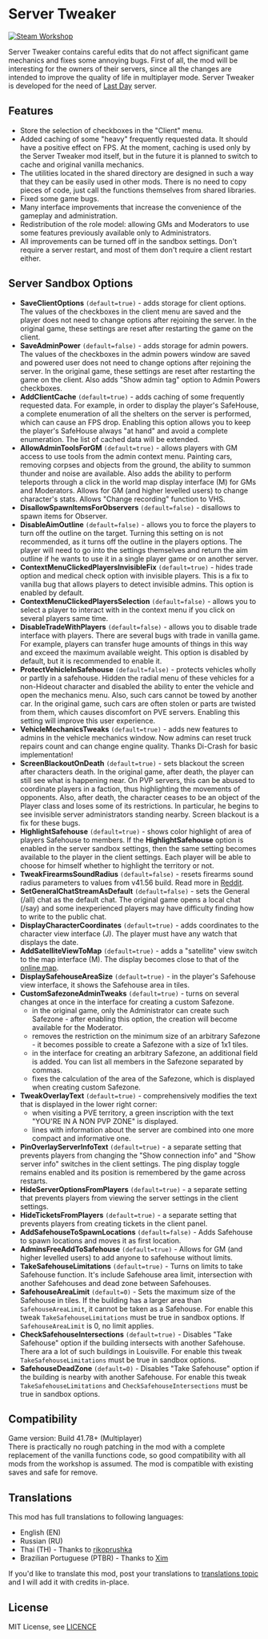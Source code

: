 # Server Tweaker
[![Steam Workshop](assets/steam.svg)](https://steamcommunity.com/sharedfiles/filedetails/?id=2951816996)

Server Tweaker contains careful edits that do not affect significant game mechanics and fixes some annoying bugs. First of all, the mod will be interesting for the owners of their servers, since all the changes are intended to improve the quality of life in multiplayer mode. Server Tweaker is developed for the need of [Last Day](https://last-day.wargm.ru) server.

## Features
* Store the selection of checkboxes in the "Client" menu.
* Added caching of some "heavy" frequently requested data. It should have a positive effect on FPS. At the moment, caching is used only by the Server Tweaker mod itself, but in the future it is planned to switch to cache and original vanilla mechanics.
* The utilities located in the shared directory are designed in such a way that they can be easily used in other mods. There is no need to copy pieces of code, just call the functions themselves from shared libraries.
* Fixed some game bugs.
* Many interface improvements that increase the convenience of the gameplay and administration.
* Redistribution of the role model: allowing GMs and Moderators to use some features previously available only to Administrators.
* All improvements can be turned off in the sandbox settings. Don't require a server restart, and most of them don't require a client restart either.

## Server Sandbox Options
* **SaveClientOptions** `(default=true)` - adds storage for client options. The values of the checkboxes in the client menu are saved and the player does not need to change options after rejoining the server. In the original game, these settings are reset after restarting the game on the client.
* **SaveAdminPower** `(default=false)` - adds storage for admin powers. The values of the checkboxes in the admin powers window are saved and powered user does not need to change options after rejoining the server. In the original game, these settings are reset after restarting the game on the client. Also adds "Show admin tag" option to Admin Powers checkboxes.
* **AddClientCache** `(default=true)` - adds caching of some frequently requested data. For example, in order to display the player's SafeHouse, a complete enumeration of all the shelters on the server is performed, which can cause an FPS drop. Enabling this option allows you to keep the player's SafeHouse always "at hand" and avoid a complete enumeration. The list of cached data will be extended.
* **AllowAdminToolsForGM** `(default=true)` - allows players with GM access to use tools from the admin context menu. Painting cars, removing corpses and objects from the ground, the ability to summon thunder and noise are available. Also adds the ability to perform teleports through a click in the world map display interface (M) for GMs and Moderators. Allows for GM (and higher levelled users) to change character's stats. Allows "Change recording" function to VHS.
* **DisallowSpawnItemsForObservers** `(default=false)` - disallows to spawn items for Observer.
* **DisableAimOutline** `(default=false)` - allows you to force the players to turn off the outline on the target. Turning this setting on is not recommended, as it turns off the outline in the players options. The player will need to go into the settings themselves and return the aim outline if he wants to use it in a single player game or on another server.
* **ContextMenuClickedPlayersInvisibleFix** `(default=true)` - hides trade option and medical check option with invisible players. This is a fix to vanilla bug that allows players to detect invisible admins. This option is enabled by default.
* **ContextMenuClickedPlayersSelection** `(default=false)` - allows you to select a player to interact with in the context menu if you click on several players same time.
* **DisableTradeWithPlayers** `(default=false)` - allows you to disable trade interface with players. There are several bugs with trade in vanilla game. For example, players can transfer huge amounts of things in this way and exceed the maximum available weight. This option is disabled by default, but it is recommended to enable it.
* **ProtectVehicleInSafehouse** `(default=false)` - protects vehicles wholly or partly in a safehouse. Hidden the radial menu of these vehicles for a non-Hideout character and disabled the ability to enter the vehicle and open the mechanics menu. Also, such cars cannot be towed by another car. In the original game, such cars are often stolen or parts are twisted from them, which causes discomfort on PVE servers. Enabling this setting will improve this user experience.
* **VehicleMechanicsTweaks** `(default=true)` - adds new features to admins in the vehicle mechanics window. Now admins can reset truck repairs count and can change engine quality. Thanks Di-Crash for basic implementation!
* **ScreenBlackoutOnDeath** `(default=true)` - sets blackout the screen after characters death. In the original game, after death, the player can still see what is happening near. On PVP servers, this can be abused to coordinate players in a faction, thus highlighting the movements of opponents. Also, after death, the character ceases to be an object of the Player class and loses some of its restrictions. In particular, he begins to see invisible server administrators standing nearby. Screen blackout is a fix for these bugs.
* **HighlightSafehouse** `(default=true)` - shows color highlight of area of players Safehouse to members. If the **HighlightSafehouse** option is enabled in the server sandbox settings, then the same setting becomes available to the player in the client settings. Each player will be able to choose for himself whether to highlight the territory or not.
* **TweakFirearmsSoundRadius** `(default=false)` - resets firearms sound radius parameters to values from v41.56 build. Read more in [Reddit](https://www.reddit.com/r/projectzomboid/comments/ref3if/b4160_weapos_changes_guns_sound_radius).
* **SetGeneralChatStreamAsDefault** `(default=false)` - sets the General (/all) chat as the default chat. The original game opens a local chat (/say) and some inexperienced players may have difficulty finding how to write to the public chat.
* **DisplayCharacterCoordinates** `(default=true)` - adds coordinates to the character view interface (J). The player must have any watch that displays the date.
* **AddSatelliteViewToMap** `(default=true)` - adds a "satellite" view switch to the map interface (M). The display becomes close to that of the [online map](https://map.projectzomboid.com).
* **DisplaySafehouseAreaSize** `(default=true)` - in the player's Safehouse view interface, it shows the Safehouse area in tiles.
* **CustomSafezoneAdminTweaks** `(default=true)` - turns on several changes at once in the interface for creating a custom Safezone.
    - in the original game, only the Administrator can create such Safezone - after enabling this option, the creation will become available for the Moderator.
    - removes the restriction on the minimum size of an arbitrary Safezone - it becomes possible to create a Safezone with a size of 1x1 tiles.
    - in the interface for creating an arbitrary Safezone, an additional field is added. You can list all members in the Safezone separated by commas.
    - fixes the calculation of the area of the Safezone, which is displayed when creating custom Safezone.
* **TweakOverlayText** `(default=true)` - comprehensively modifies the text that is displayed in the lower right corner:
    - when visiting a PVE territory, a green inscription with the text "YOU'RE IN A NON PVP ZONE" is displayed.
    - lines with information about the server are combined into one more compact and informative one.
* **PinOverlayServerInfoText** `(default=true)` - a separate setting that prevents players from changing the "Show connection info" and "Show server info" switches in the client settings. The ping display toggle remains enabled and its position is remembered by the game across restarts.
* **HideServerOptionsFromPlayers** `(default=true)` - a separate setting that prevents players from viewing the server settings in the client settings.
* **HideTicketsFromPlayers** `(default=true)` - a separate setting that prevents players from creating tickets in the client panel.
* **AddSafehouseToSpawnLocations** `(default=false)` - Adds Safehouse to spawn locations and moves it as first location.
* **AdminsFreeAddToSafehouse** `(default=true)` - Allows for GM (and higher levelled users) to add anyone to safehouse without limits.
* **TakeSafehouseLimitations** `(default=true)` - Turns on limits to take Safehouse function. It's include Safehouse area limit, intersection with another Safehouses and dead zone between Safehouses.
* **SafehouseAreaLimit** `(default=0)` - Sets the maximum size of the Safehouse in tiles. If the building has a larger area than `SafehouseAreaLimit`, it cannot be taken as a Safehouse. For enable this tweak `TakeSafehouseLimitations` must be true in sandbox options. If `SafehouseAreaLimit` is 0, no limit applies.
* **CheckSafehouseIntersections** `(default=true)` - Disables "Take Safehouse" option if the building intersects with another Safehouse. There ara a lot of such buildings in Louisville. For enable this tweak `TakeSafehouseLimitations` must be true in sandbox options.
* **SafehouseDeadZone** `(default=0)` - Disables "Take Safehouse" option if the building is nearby with another Safehouse. For enable this tweak `TakeSafehouseLimitations` and `CheckSafehouseIntersections` must be true in sandbox options.

## Compatibility
Game version: Build 41.78+ (Multiplayer)  
There is practically no rough patching in the mod with a complete replacement of the vanilla functions code, so good compatibility with all mods from the workshop is assumed. The mod is compatible with existing saves and safe for remove.

## Translations
This mod has full translations to following languages:

* English (EN)
* Russian (RU)
* Thai (TH) - Thanks to [rikoprushka](https://github.com/rikoprushka)
* Brazilian Portuguese (PTBR) - Thanks to [Xim](https://steamcommunity.com/id/BryanXim)

If you'd like to translate this mod, post your translations to [translations topic](https://steamcommunity.com/workshop/filedetails/discussion/2951816996/3824159062924268441) and I will add it with credits in-place.

## License
MIT License, see [LICENCE](LICENSE)  
